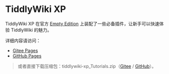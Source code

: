 # TiddlyWiki XP

TiddlyWiki XP 在官方 [Empty Edition](https://tiddlywiki.com/#Empty%20Edition) 上装配了一些必备插件，让新手可以快速体验 TiddlyWiki 的魅力。

详细内容请访问：

* [Gitee Pages](https://keatonlao.gitee.io/tiddlywiki-xp)
* [GitHub Pages](https://keatonlao.github.io/tiddlywiki-xp/)

> 或者直接下载压缩包：tiddlywiki-xp_Tutorials.zip（[Gitee](https://gitee.com/keatonlao/tiddlywiki-xp/blob/master/version/tiddlywiki-xp_Tutorials.zip) / [GitHub](https://github.com/keatonlao/tiddlywiki-xp/blob/master/version/tiddlywiki-xp_Tutorials.zip)）。

